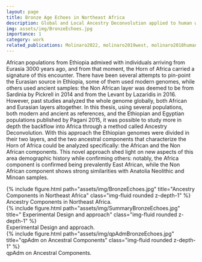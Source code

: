 ```yaml
---
layout: page
title: Bronze Age Echoes in Northeast Africa
description: Global and Local Ancestry Deconvolution applied to human whole genome sequences from Northeast Africa
img: assets/img/BronzeEchoes.jpg
importance: 1
category: work
related_publications: Molinaro2022, molinaro2019west, molinaro2018human, Evolutionary Biology Course 2018
---
```


African populations from Ethiopia admixed with individuals arriving from Eurasia
3000 years ago, and from that moment, the Horn of Africa carried a signature of
this encounter. There have been several attempts to pin-point the Eurasian source
in Ethiopia, some of them used modern genomes, while others used ancient
samples: the Non African layer was deemed to be from Sardinia by Pickrell in 2014
and from the Levant by Lazaridis in 2016. However, past studies analyzed the whole
genome globally, both African and Eurasian layers altogether. In this thesis, using
several populations, both modern and ancient as references, and the Ethiopian and
Egyptian populations published by Pagani 2015, it was possible to study more in
depth the backflow into Africa through a method called Ancestry Deconvolution.
With this approach the Ethiopian genomes were divided in their two layers, and the
two ancestral components that characterize the Horn of Africa could be analyzed
specifically: the African and the Non African components. This novel approach shed
light on new aspects of this area demographic history while confirming others:
notably, the Africa component is confirmed being prevalently East African, while
the Non African component shows strong similarities with Anatolia Neolithic and
Minoan samples.

<div class="row">
    <div class="col-sm mt-3 mt-md-0">
        {% include figure.html path="assets/img/BronzeEchoes.jpg" title="Ancestry Components in Northeast Africa" class="img-fluid rounded z-depth-1" %}
    </div>
</div>
<div class="caption">
    Ancestry Components in Northeast Africa.
</div>


<div class="row">
    <div class="col-sm mt-3 mt-md-0">
        {% include figure.html path="assets/img/SummaryBronzeEchoes.jpg" title=" Experimental Design and approach" class="img-fluid rounded z-depth-1" %}
    </div>
</div>
<div class="caption">
    Experimental Design and approach.
</div>

<div class="row">
    <div class="col-sm mt-3 mt-md-0">
        {% include figure.html path="assets/img/qpAdmBronzeEchoes.jpg" title="qpAdm on Ancestral Components" class="img-fluid rounded z-depth-1" %}
    </div>
</div>
<div class="caption">
    qpAdm on Ancestral Components.
</div>
